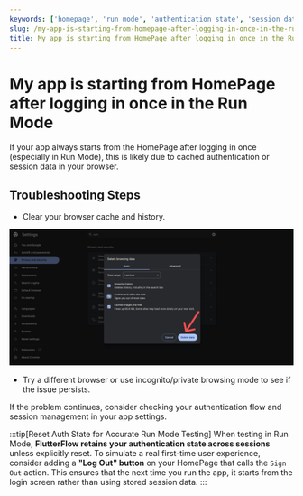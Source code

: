 ```yaml
---
keywords: ['homepage', 'run mode', 'authentication state', 'session data']
slug: /my-app-is-starting-from-homepage-after-logging-in-once-in-the-run-mode
title: My app is starting from HomePage after logging in once in the Run Mode
---
```

# My app is starting from HomePage after logging in once in the Run Mode

If your app always starts from the HomePage after logging in once (especially in Run Mode), this is likely due to cached authentication or session data in your browser.

## Troubleshooting Steps

- Clear your browser cache and history.

![](../assets/20250430121300291232.png)

- Try a different browser or use incognito/private browsing mode to see if the issue persists.

If the problem continues, consider checking your authentication flow and session management in your app settings.

:::tip[Reset Auth State for Accurate Run Mode Testing]
When testing in Run Mode, **FlutterFlow retains your authentication state across sessions** unless explicitly reset. To simulate a real first-time user experience, consider adding a **"Log Out" button** on your HomePage that calls the `Sign Out` action. This ensures that the next time you run the app, it starts from the login screen rather than using stored session data.
:::



